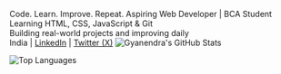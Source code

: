 Code. Learn. Improve. Repeat.
Aspiring Web Developer | BCA Student  
Learning HTML, CSS, JavaScript & Git  
Building real-world projects and improving daily  
India | [LinkedIn](https://www.linkedin.com/in/gyanendra-sharma-47517a2b6/) | [Twitter (X)](https://x.com/GyanWebDev)
![Gyanendra's GitHub Stats](https://github-readme-stats.vercel.app/api?username=Gyanendrasharma1&show_icons=true&theme=default)

![Top Languages](https://github-readme-stats.vercel.app/api/top-langs/?username=Gyanendrasharma1&layout=compact&theme=default)

